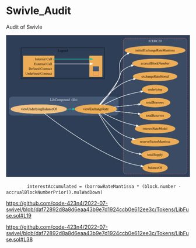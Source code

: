 # Swivle_Audit
Audit of Swivle

![A Call Graph of LibFuse](ICERC20_Graph.svg)







            interestAccumulated = (borrowRateMantissa * (block.number - accrualBlockNumberPrior)).mulWadDown(






https://github.com/code-423n4/2022-07-swivel/blob/daf72892d8a8d6eaa43b9e7d1924ccb0e612ee3c/Tokens/LibFuse.sol#L19

https://github.com/code-423n4/2022-07-swivel/blob/daf72892d8a8d6eaa43b9e7d1924ccb0e612ee3c/Tokens/LibFuse.sol#L38

